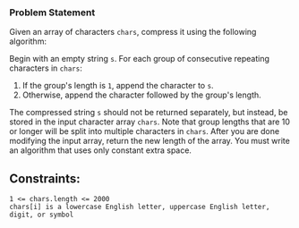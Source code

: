 ### Problem Statement

Given an array of characters `chars`, compress it using the following algorithm:

Begin with an empty string `s`. For each group of consecutive repeating characters in `chars`:

   1. If the group's length is `1`, append the character to `s`.
   2. Otherwise, append the character followed by the group's length.

The compressed string `s` should not be returned separately, but instead, be stored in the input character array `chars`. Note that group lengths that are 10 or longer will be split into multiple characters in `chars`.
After you are done modifying the input array, return the new length of the array.
You must write an algorithm that uses only constant extra space.

## Constraints:

    1 <= chars.length <= 2000
    chars[i] is a lowercase English letter, uppercase English letter, digit, or symbol
